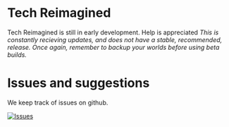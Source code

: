 # Tech Reimagined
Tech Reimagined is still in early development. Help is appreciated
*This is constantly recieving updates, and does not have a stable, recommended, release. Once again, remember to backup your worlds before using beta builds.*

# Issues and suggestions

We keep track of issues on github.

[![Issues](https://img.shields.io/badge/Tech%20Reimagined-Issues-blue.svg)](https://github.com/TechReimagined/Tech-Reimagined/issues)
